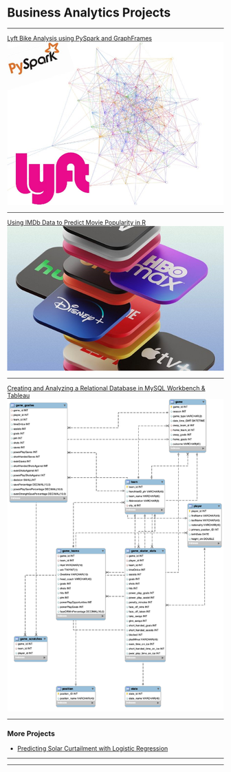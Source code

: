 # Business Analytics Projects

---

[Lyft Bike Analysis using PySpark and GraphFrames](/lyft_bike)
<img src="images/lyft_bike/lyft_network_edited.jpg?raw=true"/>

---
[Using IMDb Data to Predict Movie Popularity in R](/movie_prediction)
<img src="images/movie_project/movies_thumbnail.jpg?raw=true"/>

---
[Creating and Analyzing a Relational Database in MySQL Workbench & Tableau](/hockey_database)
<img src="images/hockey_database/hockey_ER.jpg?raw=true"/>

---

### More Projects

- [Predicting Solar Curtailment with Logistic Regression](/solar_curtailment)


---




---
